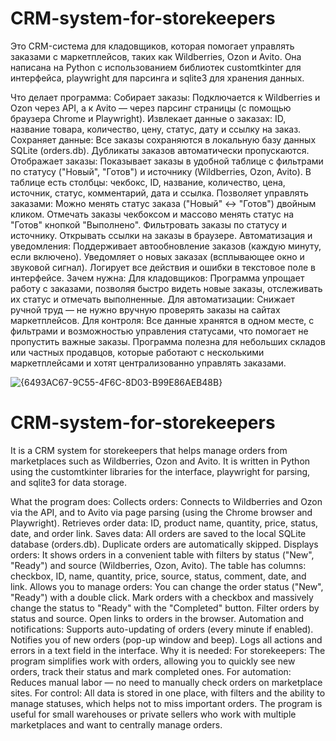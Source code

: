 # CRM-system-for-storekeepers

Это CRM-система для кладовщиков, которая помогает управлять заказами с маркетплейсов, таких как Wildberries, Ozon и Avito. Она написана на Python с использованием библиотек customtkinter для интерфейса, playwright для парсинга и sqlite3 для хранения данных.

Что делает программа:
Собирает заказы:
Подключается к Wildberries и Ozon через API, а к Avito — через парсинг страницы (с помощью браузера Chrome и Playwright).
Извлекает данные о заказах: ID, название товара, количество, цену, статус, дату и ссылку на заказ.
Сохраняет данные:
Все заказы сохраняются в локальную базу данных SQLite (orders.db).
Дубликаты заказов автоматически пропускаются.
Отображает заказы:
Показывает заказы в удобной таблице с фильтрами по статусу ("Новый", "Готов") и источнику (Wildberries, Ozon, Avito).
В таблице есть столбцы: чекбокс, ID, название, количество, цена, источник, статус, комментарий, дата и ссылка.
Позволяет управлять заказами:
Можно менять статус заказа ("Новый" ↔ "Готов") двойным кликом.
Отмечать заказы чекбоксом и массово менять статус на "Готов" кнопкой "Выполнено".
Фильтровать заказы по статусу и источнику.
Открывать ссылки на заказы в браузере.
Автоматизация и уведомления:
Поддерживает автообновление заказов (каждую минуту, если включено).
Уведомляет о новых заказах (всплывающее окно и звуковой сигнал).
Логирует все действия и ошибки в текстовое поле в интерфейсе.
Зачем нужна:
Для кладовщиков: Программа упрощает работу с заказами, позволяя быстро видеть новые заказы, отслеживать их статус и отмечать выполненные.
Для автоматизации: Снижает ручной труд — не нужно вручную проверять заказы на сайтах маркетплейсов.
Для контроля: Все данные хранятся в одном месте, с фильтрами и возможностью управления статусами, что помогает не пропустить важные заказы.
Программа полезна для небольших складов или частных продавцов, которые работают с несколькими маркетплейсами и хотят централизованно управлять заказами.

![{6493AC67-9C55-4F6C-8D03-B99E86AEB48B}](https://github.com/user-attachments/assets/f455040d-8b90-41d9-8a53-8db842897af1)



# CRM-system-for-storekeepers

It is a CRM system for storekeepers that helps manage orders from marketplaces such as Wildberries, Ozon and Avito. It is written in Python using the customtkinter libraries for the interface, playwright for parsing, and sqlite3 for data storage.

What the program does:
Collects orders:
Connects to Wildberries and Ozon via the API, and to Avito via page parsing (using the Chrome browser and Playwright).
Retrieves order data: ID, product name, quantity, price, status, date, and order link.
Saves data:
All orders are saved to the local SQLite database (orders.db).
Duplicate orders are automatically skipped.
Displays orders:
It shows orders in a convenient table with filters by status ("New", "Ready") and source (Wildberries, Ozon, Avito).
The table has columns: checkbox, ID, name, quantity, price, source, status, comment, date, and link.
Allows you to manage orders:
You can change the order status ("New", "Ready") with a double click.
Mark orders with a checkbox and massively change the status to "Ready" with the "Completed" button.
Filter orders by status and source.
Open links to orders in the browser.
Automation and notifications:
Supports auto-updating of orders (every minute if enabled).
Notifies you of new orders (pop-up window and beep).
Logs all actions and errors in a text field in the interface.
Why it is needed:
For storekeepers: The program simplifies work with orders, allowing you to quickly see new orders, track their status and mark completed ones.
For automation: Reduces manual labor — no need to manually check orders on marketplace sites.
For control: All data is stored in one place, with filters and the ability to manage statuses, which helps not to miss important orders.
The program is useful for small warehouses or private sellers who work with multiple marketplaces and want to centrally manage orders.
